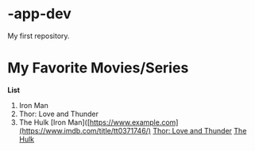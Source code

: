# -app-dev
 My first repository.
# My Favorite Movies/Series
**List**
1. Iron Man
2. Thor: Love and Thunder
3. The Hulk
[Iron Man]([https://www.example.com](https://www.imdb.com/title/tt0371746/)
[Thor: Love and Thunder](https://www.marvel.com/movies/thor-love-and-thunder)
[The Hulk](https://www.imdb.com/title/tt0286716/)
